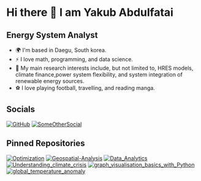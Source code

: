 # Hi there 👋 I am Yakub Abdulfatai

## Energy System Analyst

- 🌍 I'm based in Daegu, South korea.
- ⚡ I love math, programming, and data science.
- 🔋 My main research interests include, but not limited to, HRES models, climate finance,power system flexibility, and system integration of renewable energy sources.
- ⚽ I love playing football, travelling, and reading manga.

## Socials

[![GitHub](https://img.shields.io/badge/GitHub-000?style=for-the-badge&logo=github&logoColor=white)](https://github.com/yakub22)
[![SomeOtherSocial](https://img.shields.io/badge/Social-000?style=for-the-badge&logo=social-logo&logoColor=white)](https://www.linkedin.com/in/yakubabdulfatai/)


## Pinned Repositories

[![Optimization](https://github-readme-stats.vercel.app/api/pin/?username=yourusername&repo=Optimization)](https://github.com/yourusername/Optimization)
[![Geospatial-Analysis](https://github-readme-stats.vercel.app/api/pin/?username=yourusername&repo=Geospatial-Analysis)](https://github.com/yourusername/Geospatial-Analysis)
[![Data_Analytics](https://github-readme-stats.vercel.app/api/pin/?username=yourusername&repo=Data_Analytics)](https://github.com/yourusername/Data_Analytics)
[![Understanding_climate_crisis](https://github-readme-stats.vercel.app/api/pin/?username=yourusername&repo=Understanding_climate_crisis)](https://github.com/yourusername/Understanding_climate_crisis)
[![graph_visualisation_basics_with_Python](https://github-readme-stats.vercel.app/api/pin/?username=yourusername&repo=graph_visualisation_basics_with_Python)](https://github.com/yourusername/graph_visualisation_basics_with_Python)
[![global_temperature_anomaly](https://github-readme-stats.vercel.app/api/pin/?username=yourusername&repo=global_temperature_anomaly)](https://github.com/yourusername/global_temperature_anomaly)
